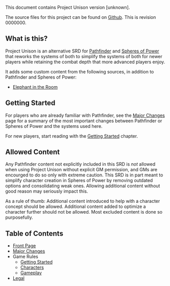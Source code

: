 This document contains Project Unison version <span id="ver-tag">[unknown]</span>.

The source files for this project can be found on [Github]. This is revision <span id="rev-tag">0000000</span>.

## What is this?

Project Unison is an alternative SRD for [Pathfinder] and [Spheres of Power] that reworks the systems of both to simplify the systems of both for newer players while retaining the combat depth that more advanced players enjoy. 

It adds some custom content from the following sources, in addition to Pathfinder and Spheres of Power:

* [Elephant in the Room](https://michaeliantorno.com/feat-taxes-in-pathfinder/)

[Pathfinder]: https://paizo.com/pathfinder
[Spheres of Power]: http://spheresofpower.wikidot.com/
[Github]: https://github.com/AuroraAmissa/ProjectUnison

## Getting Started

For players who are already familiar with Pathfinder, see the [Major Changes] page for a summary of the most important changes between Pathfinder or Spheres of Power and the systems used here.

For new players, start reading with the [Getting Started](./basics.md) chapter.

## Allowed Content

Any Pathfinder content not explicitly included in this SRD is *not* allowed when using Project Unison without explicit GM permission, and GMs are encourged to do so only with extreme caution. This SRD is in part meant to simplify character creation in Spheres of Power by removing outdated options and consolidating weak ones. Allowing additional content without good reason may seriously impact this.

As a rule of thumb: Additional content introduced to help with a character concept should be allowed. Additional content added to optimize a character further should not be allowed. Most excluded content is done so purposefully.

[Major Changes]: ./major_changes.html

## Table of Contents

* [Front Page](./0-title)
* [Major Changes](./major_changes.html)
* Game Rules
  * [Getting Started](./basics.html)
  * [Characters](./characters.html)
  * [Gameplay](./gameplay.html)
* [Legal](./legal.html)